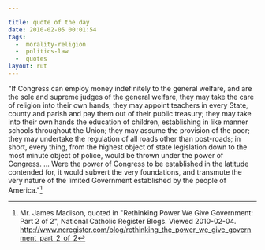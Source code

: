 ```yaml
---

title: quote of the day
date: 2010-02-05 00:01:54
tags:
  -  morality-religion
  -  politics-law
  -  quotes
layout: rut
---
```


"If Congress can employ money indefinitely to the general welfare, and are the sole and supreme judges of the general welfare, they may take the care of religion into their own hands; they may appoint teachers in every State, county and parish and pay them out of their public treasury; they may take into their own hands the education of children, establishing in like manner schools throughout the Union; they may assume the provision of the poor; they may undertake the regulation of all roads other than post-roads; in short, every thing, from the highest object of state legislation down to the most minute object of police, would be thrown under the power of Congress. ... Were the power of Congress to be established in the latitude contended for, it would subvert the very foundations, and transmute the very nature of the limited Government established by the people of America."[^2010020401]

[^2010020401]: Mr. James Madison, quoted in "Rethinking Power We Give Government: Part 2 of 2", National Catholic Register Blogs.  Viewed 2010-02-04. <http://www.ncregister.com/blog/rethinking_the_power_we_give_government_part_2_of_2>

